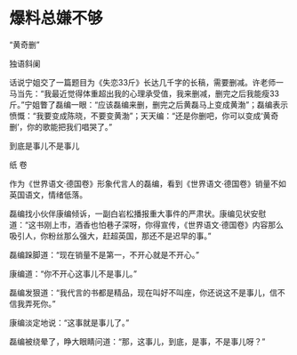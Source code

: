 # 爆料总嫌不够

“黄奇删” 

独语斜阑 

话说宁姐交了一篇题目为《失恋33斤》长达几千字的长稿，需要删减。许老师一马当先：“我最近觉得体重超出我的心理承受值，我来删减，删完之后我能瘦33斤。”宁姐瞥了磊编一眼：“应该磊编来删，删完之后黄磊马上变成黄渤”；磊编表示愤慨：“我要变成陈晓，不要变黄渤”；天天编：“还是你删吧，你可以变成‘黄奇删’，你的歌能把我们唱哭了。” 

到底是事儿不是事儿 

纸 卷 

作为《世界语文·德国卷》形象代言人的磊编，看到《世界语文·德国卷》销量不如英国语文，情绪低落。 

磊编找小伙伴康编倾诉，一副白岩松播报重大事件的严肃状。康编见状安慰道：“这书刚上市，酒香也怕巷子深呀，你得宣传，《世界语文·德国卷》内容那么吸引人，你粉丝那么强大，赶超英国，那还不是迟早的事。” 

磊编跺脚道：“现在销量不是第一，不开心就是不开心。” 

康编道：“你不开心这事儿不是事儿。” 

磊编发狠道：“我代言的书都是精品，现在叫好不叫座，你还说这不是事儿，信不信我弄死你。” 

康编淡定地说：“这事就是事儿了。” 

磊编被绕晕了，睁大眼睛问道：“那，这事儿，到底，是事，不是事儿呀？”